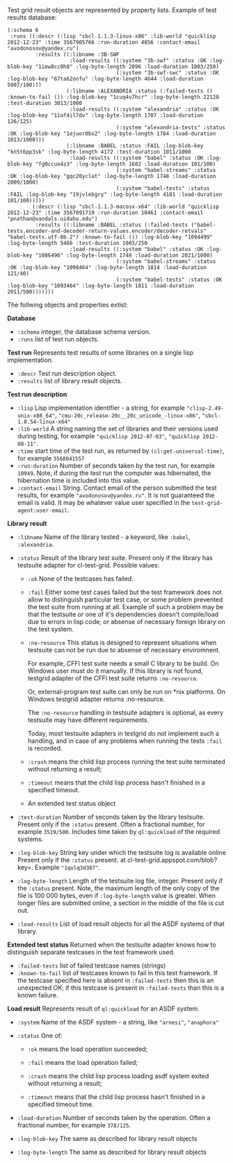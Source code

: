 Test grid result objects are represented by property lists.
Example of test results database:

``` common-lisp
(:schema 6
 :runs ((:descr (:lisp "sbcl-1.1.3-linux-x86" :lib-world "quicklisp 2012-12-23" :time 3567905766 :run-duration 4856 :contact-email "avodonosov@yandex.ru")
         :results ((:libname :3B-SWF
                    :load-results ((:system "3b-swf" :status :OK :log-blob-key "1iew8cc0h0" :log-byte-length 2096 :load-duration 1003/250)
                                   (:system "3b-swf-swc" :status :OK :log-blob-key "67ta62onfu" :log-byte-length 4644 :load-duration 5807/100)))
                   (:libname :ALEXANDRIA :status (:failed-tests () :known-to-fail ()) :log-blob-key "1cuq4v7hcr" :log-byte-length 22128 :test-duration 3013/1000
                    :load-results ((:system "alexandria" :status :OK :log-blob-key "11of4il7dv" :log-byte-length 1707 :load-duration 126/125)
                                   (:system "alexandria-tests" :status :OK :log-blob-key "1ejuor0bx2" :log-byte-length 1764 :load-duration 1013/1000)))
                   (:libname :BABEL :status :FAIL :log-blob-key "kn5t6pp3sk" :log-byte-length 4172 :test-duration 1011/1000
                    :load-results ((:system "babel" :status :OK :log-blob-key "fg0ccuo4z3" :log-byte-length 1682 :load-duration 101/100)
                                   (:system "babel-streams" :status :OK :log-blob-key "gqc20yclat" :log-byte-length 1748 :load-duration 2009/1000)
                                   (:system "babel-tests" :status :FAIL :log-blob-key "19jvlebgry" :log-byte-length 4181 :load-duration 101/100)))))
        (:descr (:lisp "sbcl-1.1.3-macosx-x64" :lib-world "quicklisp 2012-12-23" :time 3567091719 :run-duration 10461 :contact-email "pnathan@vandals.uidaho.edu")
         :results ((:libname :BABEL :status (:failed-tests ("babel-tests.encoder-and-decoder-return-values.encoder/decoder-retvals" "babel-tests.utf-8b.2") :known-to-fail ()) :log-blob-key "1094499" :log-byte-length 5466 :test-duration 1003/250
                    :load-results ((:system "babel" :status :OK :log-blob-key "1086496" :log-byte-length 1748 :load-duration 2021/1000)
                                   (:system "babel-streams" :status :OK :log-blob-key "1098464" :log-byte-length 1814 :load-duration 121/40)
                                   (:system "babel-tests" :status :OK :log-blob-key "1093464" :log-byte-length 1811 :load-duration 2011/500)))))))

```


The follwing objects and properties extist:

**Database**
- `:schema` integer, the database schema version.
- `:runs` list of test run objects.

**Test run**
Represents test results of some libraries on a single lisp implementation.
- `:descr` Test run description object.
- `:results` list of library result objects.
  
**Test run description**
- `:lisp` Lisp implementation identifier - a string, for example `"clisp-2.49-unix-x86_64"`,
          `"cmu-20c_release-20c__20c_unicode_-linux-x86"`, `"sbcl-1.0.54-linux-x64"`
- `:lib-world` A string naming the set of libraries and their versions used during testing,
          for example `"quicklisp 2012-07-03"`, `"quicklisp 2012-08-11"`.
- `:time` start time of the test run, as returned by `(cl:get-universal-time)`,
          for example `3568041557`
- `:run-duration` Number of seconds taken by the test run, for example `10949`.
          Note, if during the test run the computer was hibernated, the hibernation
          time is included into this value.
- `:contact-email` String. Contact email of the person submitted the test results,
         for example `"avodonosov@yandex.ru"`. It is not guaranteed the email
         is valid. It may be whatever value user specified in the `test-grid-agent:user-email`.

**Library result**
- `:libname` Name of the library tested - a keyword, like `:babel`, `:alexandria`.
- `:status` Result of the library test suite. Present only if the library has testsuite adapter for cl-test-grid.
    Possible values: 
    - `:ok` None of the testcases has failed.

    - `:fail` Either some test cases failed but the test
              framework does not allow to distinguish
              particular test case, or some problem
              prevented the test suite from running at all.
              Example of such a problem may be that the
              testsuite or one of it's dependencies
              doesn't compile/load due to errors
              in lisp code; or absense of necessary
              foreign library on the test system.

    - `:no-resource` This status is designed to represent
        situations when testsuite can not be run due
        to absense of necessary enviromnent.

        For example, CFFI test suite needs a small
        C library to be build. On Windows user must
        do it manually. If this library is not found,
        testgrid adapter of the CFFI test suite returns `:no-resource`.
         
        Or, external-program test suite can only be
        run on *nix platforms. On Windows testgrid
        adapter returns :no-resource.

        The `:no-resource` handling in testsuite adapters
        is optional, as every testsuite may have different
        requirements.

        Today, most testsuite adapters in testgrid
        do not implement such a handling, and
        in case of any problems when running
        the tests `:fail` is recorded.

    - `:crash` means the child lisp process running the test suite
        terminated without returning a result;

    - `:timeout`  means that the child lisp process
        hasn't finished in a specified timeout.

    - An extended test status object

- `:test-duration` Number of seconds taken by the library testsuite.
    Present only if the `:status` present.
    Often a fractional number, for example `3519/500`. Includes
    time taken by `ql:quickload` of the required systems.
- `:log-blob-key` String key under which the testsuite log is available online
    Present only if the `:status` present.
    at cl-test-grid.appspot.com/blob?key=<log-blob-key>. Example `"1qulq3d387"`.
- `:log-byte-length` Length of the testsuite log file, integer.
    Present only if the `:status` present.
    Note, the maximum length of the only copy of the file is 100 000 bytes,
    even if `:log-byte-length` value is greater. When longer files are submitted
    online, a section in the middle of the file is cut out.
- `:load-results` List of load result objects for all the ASDF systems of that library.

**Extended test status**
Returned when the testsuite adapter knows how to distinguish
separate testcases in the test framework used.
- `:failed-tests`  list of failed testcase names (strings)
- `:known-to-fail` list of testcases known to fail in this test framework.
    If the testcase specified here is absent in `:failed-tests` then
    this is an unexpected OK; if this testcase is present in `:failed-tests`
    than this is a known failure.

**Load result**
Represents result of `ql:quickload` for an ASDF system.
- `:system` Name of the ASDF system - a string, like `"arnesi"`, `"anaphora"`
- `:status` One of:
   - `:ok` means the load operation succeeded;

   - `:fail` means the load operation failed;

   - `:crash` means the child lisp process loading asdf
              system exited without returning a result;            

   - `:timeout` means that the child lisp process
                hasn't finished in a specified timeout time.

- `:load-duration` Number of seconds taken by the operation.
   Often a fractional number, for example `378/125`.
- `:log-blob-key` The same as described for library result objects
- `:log-byte-length` The same as described for library result objects


